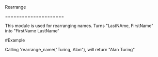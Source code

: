 Rearrange

=====================

This module is used for rearranging names.
Turns "LastNAme, FirstName" into "FirstName LastName"

#Example

Calling 'rearrange_name("Turing, Alan"), will return "Alan Turing"
